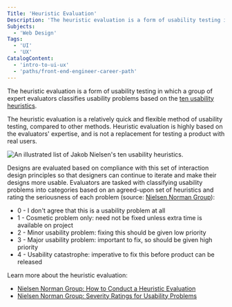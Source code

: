 ```yaml
---
Title: 'Heuristic Evaluation'
Description: 'The heuristic evaluation is a form of usability testing in which a group of expert evaluators classifies usability problems based on the ten usability heuristics.'
Subjects:
  - 'Web Design'
Tags:
  - 'UI'
  - 'UX'
CatalogContent:
  - 'intro-to-ui-ux'
  - 'paths/front-end-engineer-career-path'
---
```


The heuristic evaluation is a form of usability testing in which a group of expert evaluators classifies usability problems based on the [ten usability heuristics](https://www.codecademy.com/resources/docs/uiux/usability-heuristics).

The heuristic evaluation is a relatively quick and flexible method of usability testing, compared to other methods. Heuristic evaluation is highly based on the evaluators' expertise, and is not a replacement for testing a product with real users.

![An illustrated list of Jakob Nielsen's ten usability heuristics.](https://static-assets.codecademy.com/Courses/intro-to-ui-and-ux/key-methodologies/usability-heuristics.png)

Designs are evaluated based on compliance with this set of interaction design principles so that designers can continue to iterate and make their designs more usable. Evaluators are tasked with classifying usability problems into categories based on an agreed-upon set of heuristics and rating the seriousness of each problem (source: [Nielsen Norman Group](https://www.nngroup.com/articles/how-to-rate-the-severity-of-usability-problems/)):

- 0 - I don't agree that this is a usability problem at all
- 1 - Cosmetic problem only: need not be fixed unless extra time is available on project
- 2 - Minor usability problem: fixing this should be given low priority
- 3 - Major usability problem: important to fix, so should be given high priority
- 4 - Usability catastrophe: imperative to fix this before product can be released

Learn more about the heuristic evaluation:

- [Nielsen Norman Group: How to Conduct a Heuristic Evaluation](https://www.nngroup.com/articles/how-to-conduct-a-heuristic-evaluation/)
- [Nielsen Norman Group: Severity Ratings for Usability Problems](https://www.nngroup.com/articles/how-to-rate-the-severity-of-usability-problems/)
